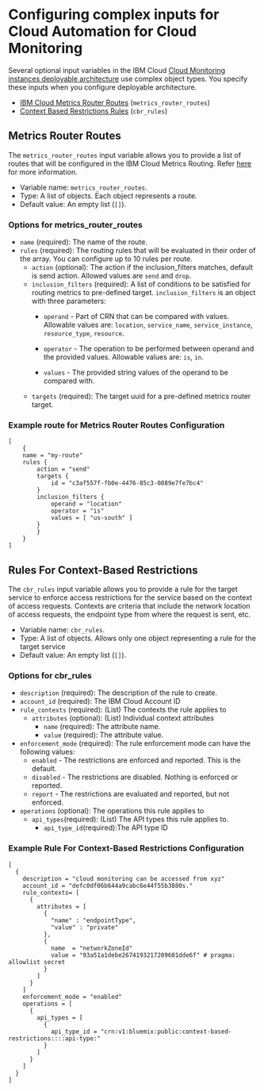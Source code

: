 # Configuring complex inputs for Cloud Automation for Cloud Monitoring

Several optional input variables in the IBM Cloud [Cloud Monitoring instances deployable architecture](https://cloud.ibm.com/catalog#deployable_architecture) use complex object types. You specify these inputs when you configure deployable architecture.

* [IBM Cloud Metrics Router Routes](#metrics_router_routes) (`metrics_router_routes`)
* [Context Based Restrictions Rules](#cbr_rules) (`cbr_rules`)

## Metrics Router Routes <a name="metrics_router_routes"></a>

The `metrics_router_routes` input variable allows you to provide a list of routes that will be configured in the IBM Cloud Metrics Routing. Refer [here](https://cloud.ibm.com/docs/metrics-router?topic=metrics-router-about) for more information.

* Variable name: `metrics_router_routes`.
* Type: A list of objects. Each object represents a route.
* Default value: An empty list (`[]`).

### Options for metrics_router_routes

* `name` (required):  The name of the route.
* `rules` (required): The routing rules that will be evaluated in their order of the array. You can configure up to 10 rules per route.
  * `action` (optional): The action if the inclusion_filters matches, default is send action. Allowed values are `send` and `drop`.
  * `inclusion_filters` (required): A list of conditions to be satisfied for routing metrics to pre-defined target. `inclusion_filters` is an object with three parameters:
    * `operand` - Part of CRN that can be compared with values. Allowable values are: `location`, `service_name`, `service_instance`, `resource_type`, `resource`.

    * `operator` - The operation to be performed between operand and the provided values. Allowable values are: `is`, `in`.

    * `values` - The provided string values of the operand to be compared with.
  * `targets` (required): The target uuid for a pre-defined metrics router target.

### Example route for Metrics Router Routes Configuration

```hcl
[
    {
    name = "my-route"
    rules {
        action = "send"
        targets {
            id = "c3af557f-fb0e-4476-85c3-0889e7fe7bc4"
        }
        inclusion_filters {
            operand = "location"
            operator = "is"
            values = [ "us-south" ]
        }
        }
    }
]
```

## Rules For Context-Based Restrictions <a name="cbr_rules"></a>

The `cbr_rules` input variable allows you to provide a rule for the target service to enforce access restrictions for the service based on the context of access requests. Contexts are criteria that include the network location of access requests, the endpoint type from where the request is sent, etc.

* Variable name: `cbr_rules`.
* Type: A list of objects. Allows only one object representing a rule for the target service
* Default value: An empty list (`[]`).

### Options for cbr_rules

* `description` (required): The description of the rule to create.
* `account_id` (required): The IBM Cloud Account ID
* `rule_contexts` (required): (List) The contexts the rule applies to
  * `attributes` (optional): (List) Individual context attributes
    * `name` (required): The attribute name.
    * `value` (required): The attribute value.
* `enforcement_mode` (required): The rule enforcement mode can have the following values:
  * `enabled` - The restrictions are enforced and reported. This is the default.
  * `disabled` - The restrictions are disabled. Nothing is enforced or reported.
  * `report` - The restrictions are evaluated and reported, but not enforced.
* `operations` (optional): The operations this rule applies to
  * `api_types`(required): (List) The API types this rule applies to.
    * `api_type_id`(required):The API type ID

### Example Rule For Context-Based Restrictions Configuration

```hcl
[
  {
    description = "cloud monitoring can be accessed from xyz"
    account_id = "defc0df06b644a9cabc6e44f55b3880s."
    rule_contexts= [
      {
        attributes = [
          {
            "name" : "endpointType",
            "value" : "private"
          },
          {
            name  = "networkZoneId"
            value = "93a51a1debe2674193217209601dde6f" # pragma: allowlist secret
          }
        ]
      }
    ]
    enforcement_mode = "enabled"
    operations = [
      {
        api_types = [
          {
            api_type_id = "crn:v1:bluemix:public:context-based-restrictions::::api-type:"
          }
        ]
      }
    ]
  }
]
```
